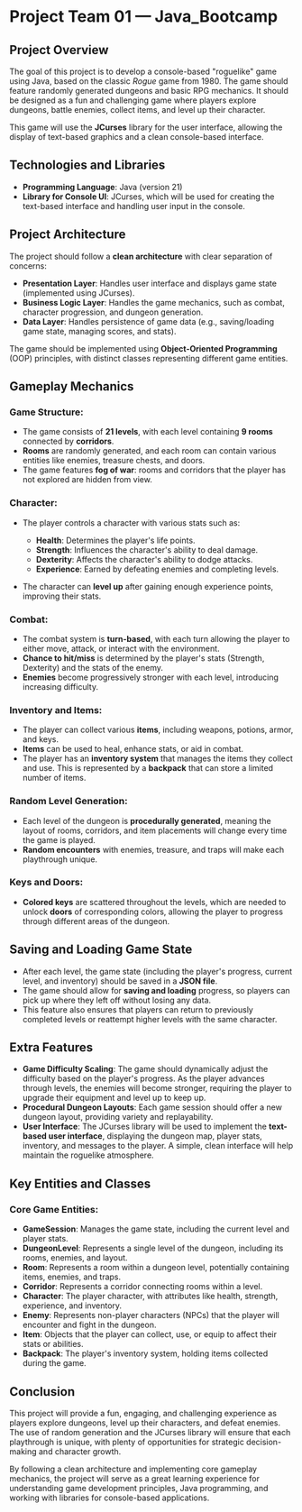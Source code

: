 # Project Team 01 — Java_Bootcamp

## Project Overview

The goal of this project is to develop a console-based "roguelike" game using Java, based on the classic *Rogue* game from 1980. The game should feature randomly generated dungeons and basic RPG mechanics. It should be designed as a fun and challenging game where players explore dungeons, battle enemies, collect items, and level up their character.

This game will use the **JCurses** library for the user interface, allowing the display of text-based graphics and a clean console-based interface.

## Technologies and Libraries

- **Programming Language**: Java (version 21)
- **Library for Console UI**: JCurses, which will be used for creating the text-based interface and handling user input in the console.
  
## Project Architecture

The project should follow a **clean architecture** with clear separation of concerns:
- **Presentation Layer**: Handles user interface and displays game state (implemented using JCurses).
- **Business Logic Layer**: Handles the game mechanics, such as combat, character progression, and dungeon generation.
- **Data Layer**: Handles persistence of game data (e.g., saving/loading game state, managing scores, and stats).

The game should be implemented using **Object-Oriented Programming** (OOP) principles, with distinct classes representing different game entities.

## Gameplay Mechanics

### Game Structure:
- The game consists of **21 levels**, with each level containing **9 rooms** connected by **corridors**.
- **Rooms** are randomly generated, and each room can contain various entities like enemies, treasure chests, and doors.
- The game features **fog of war**: rooms and corridors that the player has not explored are hidden from view.

### Character:
- The player controls a character with various stats such as:
  - **Health**: Determines the player's life points.
  - **Strength**: Influences the character's ability to deal damage.
  - **Dexterity**: Affects the character's ability to dodge attacks.
  - **Experience**: Earned by defeating enemies and completing levels.

- The character can **level up** after gaining enough experience points, improving their stats.

### Combat:
- The combat system is **turn-based**, with each turn allowing the player to either move, attack, or interact with the environment.
- **Chance to hit/miss** is determined by the player's stats (Strength, Dexterity) and the stats of the enemy.
- **Enemies** become progressively stronger with each level, introducing increasing difficulty.

### Inventory and Items:
- The player can collect various **items**, including weapons, potions, armor, and keys.
- **Items** can be used to heal, enhance stats, or aid in combat.
- The player has an **inventory system** that manages the items they collect and use. This is represented by a **backpack** that can store a limited number of items.

### Random Level Generation:
- Each level of the dungeon is **procedurally generated**, meaning the layout of rooms, corridors, and item placements will change every time the game is played.
- **Random encounters** with enemies, treasure, and traps will make each playthrough unique.

### Keys and Doors:
- **Colored keys** are scattered throughout the levels, which are needed to unlock **doors** of corresponding colors, allowing the player to progress through different areas of the dungeon.

## Saving and Loading Game State

- After each level, the game state (including the player's progress, current level, and inventory) should be saved in a **JSON file**.
- The game should allow for **saving and loading** progress, so players can pick up where they left off without losing any data.
- This feature also ensures that players can return to previously completed levels or reattempt higher levels with the same character.

## Extra Features

- **Game Difficulty Scaling**: The game should dynamically adjust the difficulty based on the player's progress. As the player advances through levels, the enemies will become stronger, requiring the player to upgrade their equipment and level up to keep up.
- **Procedural Dungeon Layouts**: Each game session should offer a new dungeon layout, providing variety and replayability.
- **User Interface**: The JCurses library will be used to implement the **text-based user interface**, displaying the dungeon map, player stats, inventory, and messages to the player. A simple, clean interface will help maintain the roguelike atmosphere.

## Key Entities and Classes

### Core Game Entities:
- **GameSession**: Manages the game state, including the current level and player stats.
- **DungeonLevel**: Represents a single level of the dungeon, including its rooms, enemies, and layout.
- **Room**: Represents a room within a dungeon level, potentially containing items, enemies, and traps.
- **Corridor**: Represents a corridor connecting rooms within a level.
- **Character**: The player character, with attributes like health, strength, experience, and inventory.
- **Enemy**: Represents non-player characters (NPCs) that the player will encounter and fight in the dungeon.
- **Item**: Objects that the player can collect, use, or equip to affect their stats or abilities.
- **Backpack**: The player's inventory system, holding items collected during the game.

## Conclusion

This project will provide a fun, engaging, and challenging experience as players explore dungeons, level up their characters, and defeat enemies. The use of random generation and the JCurses library will ensure that each playthrough is unique, with plenty of opportunities for strategic decision-making and character growth.

By following a clean architecture and implementing core gameplay mechanics, the project will serve as a great learning experience for understanding game development principles, Java programming, and working with libraries for console-based applications.